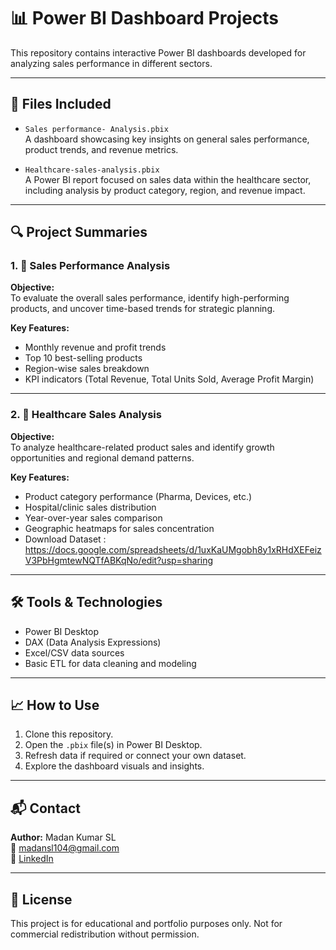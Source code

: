 # 📊 Power BI Dashboard Projects

This repository contains interactive Power BI dashboards developed for analyzing sales performance in different sectors.

---

## 📁 Files Included

- `Sales performance- Analysis.pbix`  
  A dashboard showcasing key insights on general sales performance, product trends, and revenue metrics.

- `Healthcare-sales-analysis.pbix`  
  A Power BI report focused on sales data within the healthcare sector, including analysis by product category, region, and revenue impact.

---

## 🔍 Project Summaries

### 1. 💼 Sales Performance Analysis

**Objective:**  
To evaluate the overall sales performance, identify high-performing products, and uncover time-based trends for strategic planning.

**Key Features:**
- Monthly revenue and profit trends
- Top 10 best-selling products
- Region-wise sales breakdown
- KPI indicators (Total Revenue, Total Units Sold, Average Profit Margin)

---

### 2. 🏥 Healthcare Sales Analysis

**Objective:**  
To analyze healthcare-related product sales and identify growth opportunities and regional demand patterns.

**Key Features:**
- Product category performance (Pharma, Devices, etc.)
- Hospital/clinic sales distribution
- Year-over-year sales comparison
- Geographic heatmaps for sales concentration
- Download Dataset : https://docs.google.com/spreadsheets/d/1uxKaUMgobh8y1xRHdXEFeizV3PbHgmtewNQTfABKqNo/edit?usp=sharing

---

## 🛠 Tools & Technologies

- Power BI Desktop
- DAX (Data Analysis Expressions)
- Excel/CSV data sources
- Basic ETL for data cleaning and modeling

---

## 📈 How to Use

1. Clone this repository.
2. Open the `.pbix` file(s) in Power BI Desktop.
3. Refresh data if required or connect your own dataset.
4. Explore the dashboard visuals and insights.

---

## 📬 Contact

**Author:** Madan Kumar SL  
📧 madansl104@gmail.com  
🔗 [LinkedIn](https://www.linkedin.com/in/madan-kumar-sl-8a3636290)

---

## 📌 License

This project is for educational and portfolio purposes only. Not for commercial redistribution without permission.
